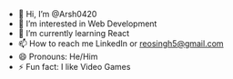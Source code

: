 - 👋 Hi, I’m @Arsh0420
- 👀 I’m interested in Web Development
- 🌱 I’m currently learning React
- 📫 How to reach me LinkedIn or reosingh5@gmail.com
- 😄 Pronouns: He/Him
- ⚡ Fun fact: I like Video Games

<!---
Arsh0420/Arsh0420 is a ✨ special ✨ repository because its `README.md` (this file) appears on your GitHub profile.
You can click the Preview link to take a look at your changes.
--->
